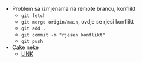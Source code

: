 - Problem sa izmjenama na remote brancu, konflikt
  - `git fetch`
  - `git merge origin/main`, ovdje se rjesi konflikt
  - `git add .`
  - `git commit -m "rjesen konflikt"`
  - `git push`
- Cake neke
  - [LINK](https://www.youtube.com/watch?v=ecK3EnyGD8o&pp=ygUVZ2l0IGFkdmFuY2VkIGZpcmVzaGlw)
